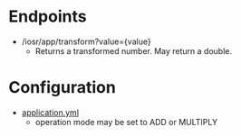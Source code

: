 # Endpoints

* /iosr/app/transform?value={value}
  * Returns a transformed number. May return a double.

# Configuration

* [application.yml](src/main/resources/application.yml)
  * operation mode may be set to ADD or MULTIPLY
